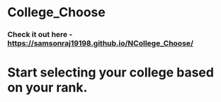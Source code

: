 # College_Choose
### Check it out here -  https://samsonraj19198.github.io/NCollege_Choose/
# Start selecting your college based on your rank.

